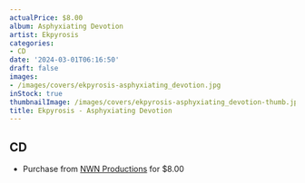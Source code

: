 ```yaml
---
actualPrice: $8.00
album: Asphyxiating Devotion
artist: Ekpyrosis
categories:
- CD
date: '2024-03-01T06:16:50'
draft: false
images:
- /images/covers/ekpyrosis-asphyxiating_devotion.jpg
inStock: true
thumbnailImage: /images/covers/ekpyrosis-asphyxiating_devotion-thumb.jpg
title: Ekpyrosis - Asphyxiating Devotion
---
```


## CD
* Purchase from [NWN Productions](http://shop.nwnprod.com/index.php?route=product/product&path=93&product_id=5876&sort=pd.name&order=ASC) for $8.00

